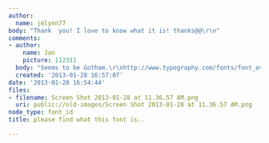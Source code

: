 ```yaml
---
author:
  name: jmlynn77
body: "Thank  you! I love to know what it is! thanks@@\r\n"
comments:
- author:
    name: Jan
    picture: 112311
  body: "Seems to be Gotham.\r\nhttp://www.typography.com/fonts/font_overview.php?productLineID=100008&path=head"
  created: '2013-01-28 16:57:07'
date: '2013-01-28 16:54:44'
files:
- filename: Screen Shot 2013-01-28 at 11.36.57 AM.png
  uri: public://old-images/Screen Shot 2013-01-28 at 11.36.57 AM.png
node_type: font_id
title: please find what this font is..

---
```

